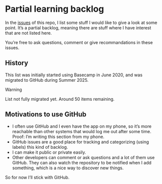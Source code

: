 # Partial learning backlog

In the [issues](https://github.com/meduzen/learning-backlog/issues) of this repo, I list some stuff I would like to give a look at some point. It’s a partial backlog, meaning there are stuff where I have interest that are not listed here.

You’re free to ask questions, comment or give recommandations in these issues.

## History

This list was initially started using Basecamp in June 2020, and was migrated to GitHub during Summer 2025.

> [!WARNING]
> List not fully migrated yet. Around 50 items remaining.

## Motivations to use GitHub

- I often use GitHub and I even have the app on my phone, so it’s more reachable than other systems that would log me out after some time. Proof: I’m writing this section from my phone.
- GitHub issues are a good place for tracking and categorizing (using labels) this kind of backlog.
- I can make it public or private easily.
- Other developers can comment or ask questions and a lot of them use GitHub. They can also watch the repository to be notified when I add something, which is a nice way to discover new things.

So for now I’ll stick with GitHub.